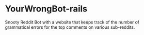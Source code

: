 YourWrongBot-rails
==================

Snooty Reddit Bot with a website that keeps track of the number of grammatical errors for the top comments on various sub-reddits.
